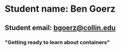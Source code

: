 # Student name: Ben Goerz

## Student email: bgoerz@collin.edu

### "Getting ready to learn about containers"
